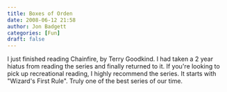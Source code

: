 ```yaml
---
title: Boxes of Orden
date: 2008-06-12 21:58
author: Jon Badgett
categories: [Fun]
draft: false
---
```

I just finished reading Chainfire, by Terry Goodkind.  I had taken a 2 year hiatus from reading the series and finally returned to it.  If you're looking to pick up recreational reading, I highly recommend the series.  It starts with "Wizard's First Rule".  Truly one of the best series of our time.
